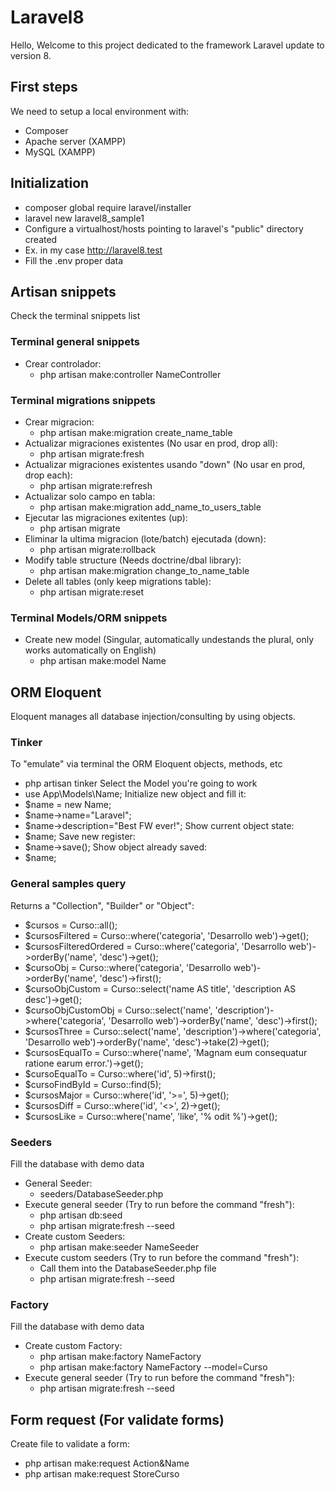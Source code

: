 # Laravel8
Hello, Welcome to this project dedicated to the framework Laravel update to version 8.

## First steps
We need to setup a local environment with:
- Composer
- Apache server (XAMPP)
- MySQL (XAMPP)

## Initialization
- composer global require laravel/installer
- laravel new laravel8_sample1
- Configure a virtualhost/hosts pointing to laravel's "public" directory created
- Ex. in my case http://laravel8.test
- Fill the .env proper data


## Artisan snippets
Check the terminal snippets list
### Terminal general snippets
- Crear controlador:
    - php artisan make:controller NameController
### Terminal migrations snippets
- Crear migracion:
    - php artisan make:migration create_name_table
- Actualizar migraciones existentes (No usar en prod, drop all):
    - php artisan migrate:fresh
- Actualizar migraciones existentes usando "down" (No usar en prod, drop each):
    - php artisan migrate:refresh
- Actualizar solo campo en tabla:
    - php artisan make:migration add_name_to_users_table
- Ejecutar las migraciones exitentes (up):
    - php artisan migrate
- Eliminar la ultima migracion (lote/batch) ejecutada (down):
    - php artisan migrate:rollback
- Modify table structure (Needs doctrine/dbal library):
    - php artisan make:migration change_to_name_table
- Delete all tables (only keep migrations table):
    - php artisan migrate:reset
### Terminal Models/ORM snippets
- Create new model (Singular, automatically undestands the plural, only works automatically on English)
    - php artisan make:model Name

## ORM Eloquent
Eloquent manages all database injection/consulting by using objects.
### Tinker
To "emulate" via terminal the ORM Eloquent objects, methods, etc
- php artisan tinker
Select the Model you're going to work
- use App\Models\Name;
Initialize new object and fill it:
- $name = new Name;
- $name->name="Laravel";
- $name->description="Best FW ever!";
Show current object state:
- $name;
Save new register:
- $name->save();
Show object already saved:
- $name;
### General samples query
Returns a "Collection", "Builder" or "Object":
- $cursos = Curso::all();
- $cursosFiltered = Curso::where('categoria', 'Desarrollo web')->get();
- $cursosFilteredOrdered = Curso::where('categoria', 'Desarrollo web')->orderBy('name', 'desc')->get();
- $cursoObj = Curso::where('categoria', 'Desarrollo web')->orderBy('name', 'desc')->first();
- $cursoObjCustom = Curso::select('name AS title', 'description AS desc')->get();
- $cursoObjCustomObj = Curso::select('name', 'description')->where('categoria', 'Desarrollo web')->orderBy('name', 'desc')->first();
- $cursosThree = Curso::select('name', 'description')->where('categoria', 'Desarrollo web')->orderBy('name', 'desc')->take(2)->get();
- $cursosEqualTo = Curso::where('name', 'Magnam eum consequatur ratione earum error.')->get();
- $cursoEqualTo = Curso::where('id', 5)->first();
- $cursoFindById = Curso::find(5);
- $cursosMajor = Curso::where('id', '>=', 5)->get();
- $cursosDiff = Curso::where('id', '<>', 2)->get();
- $cursosLike = Curso::where('name', 'like', '% odit %')->get();
### Seeders
Fill the database with demo data
- General Seeder:
    - seeders/DatabaseSeeder.php
- Execute general seeder (Try to run before the command "fresh"):
    - php artisan db:seed
    - php artisan migrate:fresh --seed
- Create custom Seeders:
    - php artisan make:seeder NameSeeder
- Execute custom seeders (Try to run before the command "fresh"):
    - Call them into the DatabaseSeeder.php file
    - php artisan migrate:fresh --seed
### Factory
Fill the database with demo data
- Create custom Factory:
    - php artisan make:factory NameFactory
    - php artisan make:factory NameFactory --model=Curso
- Execute general seeder (Try to run before the command "fresh"):
    - php artisan migrate:fresh --seed

## Form request (For validate forms)
Create file to validate a form:
- php artisan make:request Action&Name
- php artisan make:request StoreCurso
